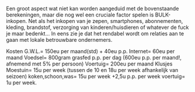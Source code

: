 Een groot aspect wat niet kan worden aangeduid met de bovenstaande berekeningen, maar die nog wel een cruciale factor spelen is BULK-inkopen. Net als het inkopen van je zepen, smartphones, abonnementen, kleding, brandstof, verzorging van kinderen/huisdieren of whatever de fuck je maar bedenkt... In eens zie je dat het rendabel wordt om relaties aan te gaan met lokale betrouwbare ondernemers.

Kosten
G.W.L.= 150eu per maand(std) + 40eu p.p.
Internet= 60eu per maand
Voedsel= 800gram grasfed p.p. per dag (600eu p.p. per maand!, afnemend met 5% per persoon)
Voertuig= 200eu per maand
Klusjes
Moestuin= 15u per week (tussen de 10 en 18u per week afhankelijk van seizoen)
koken,schoon,was= 15u per week +2,5u p.p. per week
voertuig= 1u per week.